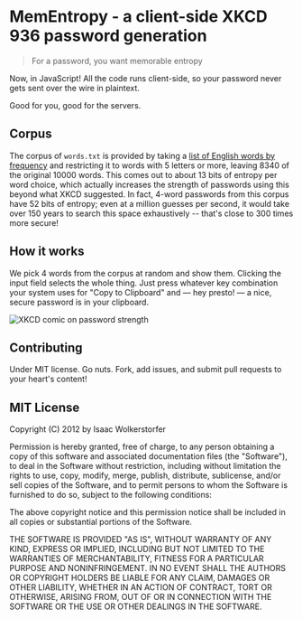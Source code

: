 # MemEntropy - a client-side XKCD 936 password generation

> For a password, you want memorable entropy

Now, in JavaScript! All the code runs client-side, so your password never gets sent over the wire in plaintext.

Good for you, good for the servers.

## Corpus

The corpus of `words.txt` is provided by taking a [list of English words by frequency][wordlist] and restricting it to words with 5 letters or more, leaving 8340 of the original 10000 words. This comes out to about 13 bits of entropy per word choice, which actually increases the strength of passwords using this beyond what XKCD suggested. In fact, 4-word passwords from this corpus have 52 bits of entropy; even at a million guesses per second, it would take over 150 years to search this space exhaustively -- that's close to 300 times more secure!

## How it works

We pick 4 words from the corpus at random and show them. Clicking the input field selects the whole thing. Just press whatever key combination your system uses for "Copy to Clipboard" and — hey presto! — a nice, secure password is in your clipboard.

![XKCD comic on password strength](http://imgs.xkcd.com/comics/password_strength.png)

[wordlist]: http://www.cs.utexas.edu/users/ear/cs378NLP/EnglishWordFrequencies.txt
[xkcd img]: http://imgs.xkcd.com/comics/password_strength.png


## Contributing

Under MIT license. Go nuts. Fork, add issues, and submit pull requests to your heart's content!

## MIT License

Copyright (C) 2012 by Isaac Wolkerstorfer

Permission is hereby granted, free of charge, to any person obtaining a copy
of this software and associated documentation files (the "Software"), to deal
in the Software without restriction, including without limitation the rights
to use, copy, modify, merge, publish, distribute, sublicense, and/or sell
copies of the Software, and to permit persons to whom the Software is
furnished to do so, subject to the following conditions:

The above copyright notice and this permission notice shall be included in
all copies or substantial portions of the Software.

THE SOFTWARE IS PROVIDED "AS IS", WITHOUT WARRANTY OF ANY KIND, EXPRESS OR
IMPLIED, INCLUDING BUT NOT LIMITED TO THE WARRANTIES OF MERCHANTABILITY,
FITNESS FOR A PARTICULAR PURPOSE AND NONINFRINGEMENT. IN NO EVENT SHALL THE
AUTHORS OR COPYRIGHT HOLDERS BE LIABLE FOR ANY CLAIM, DAMAGES OR OTHER
LIABILITY, WHETHER IN AN ACTION OF CONTRACT, TORT OR OTHERWISE, ARISING FROM,
OUT OF OR IN CONNECTION WITH THE SOFTWARE OR THE USE OR OTHER DEALINGS IN
THE SOFTWARE.

